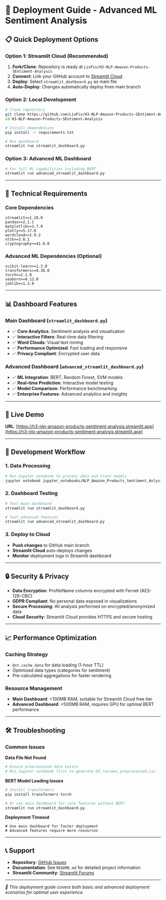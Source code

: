 # 🚀 **Deployment Guide - Advanced ML Sentiment Analysis**

## 📋 **Quick Deployment Options**

### **Option 1: Streamlit Cloud (Recommended)**
1. **Fork/Clone**: Repository is ready at `LixPix/H3-NLP-Amazon-Products-SEntiment-Analysis`
2. **Connect**: Link your GitHub account to [Streamlit Cloud](https://streamlit.io/cloud)
3. **Deploy**: Select `streamlit_dashboard.py` as main file
4. **Auto-Deploy**: Changes automatically deploy from main branch

### **Option 2: Local Development**
```bash
# Clone repository
git clone https://github.com/LixPix/H3-NLP-Amazon-Products-SEntiment-Analysis.git
cd H3-NLP-Amazon-Products-SEntiment-Analysis

# Install dependencies
pip install -r requirements.txt

# Run dashboard
streamlit run streamlit_dashboard.py
```

### **Option 3: Advanced ML Dashboard**
```bash
# For full ML capabilities including BERT
streamlit run advanced_streamlit_dashboard.py
```

---

## 🔧 **Technical Requirements**

### **Core Dependencies**
```
streamlit>=1.28.0
pandas>=2.1.1
matplotlib>=3.7.0
plotly>=5.17.0
wordcloud>=1.9.2
nltk>=3.8.1
cryptography>=41.0.0
```

### **Advanced ML Dependencies (Optional)**
```
scikit-learn>=1.3.0
transformers>=4.36.0
torch>=2.1.0
seaborn>=0.12.0
joblib>=1.3.0
```

---

## 📊 **Dashboard Features**

### **Main Dashboard** (`streamlit_dashboard.py`)
- ✅ **Core Analytics**: Sentiment analysis and visualization
- ✅ **Interactive Filters**: Real-time data filtering
- ✅ **Word Clouds**: Visual text mining
- ✅ **Performance Optimized**: Fast loading and responsive
- ✅ **Privacy Compliant**: Encrypted user data

### **Advanced Dashboard** (`advanced_streamlit_dashboard.py`)
- ✅ **ML Integration**: BERT, Random Forest, SVM models
- ✅ **Real-time Prediction**: Interactive model testing
- ✅ **Model Comparison**: Performance benchmarking
- ✅ **Enterprise Features**: Advanced analytics and insights

---

## 🚀 **Live Demo**

**URL**: [https://h3-nlp-amazon-products-sentiment-analysis.streamlit.app](https://h3-nlp-amazon-products-sentiment-analysis.streamlit.app)

---

## 📝 **Development Workflow**

### **1. Data Processing**
```bash
# Run Jupyter notebook to process data and train models
jupyter notebook jupyter_notebooks/NLP_Amazon_Products_Sentiment_Anlysis.ipynb
```

### **2. Dashboard Testing**
```bash
# Test main dashboard
streamlit run streamlit_dashboard.py

# Test advanced features
streamlit run advanced_streamlit_dashboard.py
```

### **3. Deploy to Cloud**
- **Push changes** to GitHub main branch
- **Streamlit Cloud** auto-deploys changes
- **Monitor** deployment logs in Streamlit dashboard

---

## 🔒 **Security & Privacy**

- **Data Encryption**: ProfileName columns encrypted with Fernet (AES-128-CBC)
- **GDPR Compliant**: No personal data exposed in visualizations
- **Secure Processing**: All analysis performed on encrypted/anonymized data
- **Cloud Security**: Streamlit Cloud provides HTTPS and secure hosting

---

## 📈 **Performance Optimization**

### **Caching Strategy**
- `@st.cache_data` for data loading (1-hour TTL)
- Optimized data types (categories for sentiment)
- Pre-calculated aggregations for faster rendering

### **Resource Management**
- **Main Dashboard**: <100MB RAM, suitable for Streamlit Cloud free tier
- **Advanced Dashboard**: <500MB RAM, requires GPU for optimal BERT performance

---

## 🛠️ **Troubleshooting**

### **Common Issues**

**Data File Not Found**
```python
# Ensure preprocessed data exists
# Run Jupyter notebook first to generate H3_reviews_preprocessed.csv
```

**BERT Model Loading Issues**
```python
# Install transformers
pip install transformers torch

# Or use main dashboard for core features without BERT
streamlit run streamlit_dashboard.py
```

**Deployment Timeout**
```
# Use main dashboard for faster deployment
# Advanced features require more resources
```

---

## 📞 **Support**

- **Repository**: [GitHub Issues](https://github.com/LixPix/H3-NLP-Amazon-Products-SEntiment-Analysis/issues)
- **Documentation**: See `README.md` for detailed project information
- **Streamlit Community**: [Streamlit Forums](https://discuss.streamlit.io/)

---

*🚀 This deployment guide covers both basic and advanced deployment scenarios for optimal user experience.*
